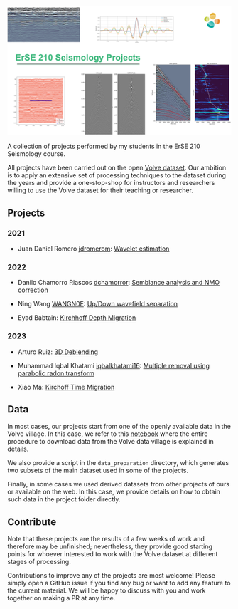 ![Seismology](https://github.com/DIG-Kaust/Seismology-Projects/blob/main/logo.png)

A collection of projects performed by my students in the ErSE 210 Seismology course. 

All projects have been carried out on the open [Volve dataset](https://www.equinor.com/energy/volve-data-sharing). Our ambition is to apply an extensive set of processing techniques to the dataset during the years and provide a one-stop-shop for instructors and researchers willing to use the Volve dataset for their teaching or researcher.


## Projects

### 2021

- Juan Daniel Romero [jdromerom](https://github.com/jdromerom): [Wavelet estimation](jromero_waveletestimation)

### 2022

- Danilo Chamorro Riascos [dchamorror](https://github.com/dchamorror): [Semblance analysis and NMO correction](dchamorro_nmo)

- Ning Wang [WANGN0E](https://github.com/WANGN0E): [Up/Down wavefield separation](nwang_wavsep)

- Eyad Babtain: [Kirchhoff Depth Migration](ebabtain_kirchhoff)


### 2023

- Arturo Ruiz: [3D Deblending](aruiz_3ddebl)

- Muhammad Iqbal Khatami [iqbalkhatami16](https://github.com/iqbalkhatami16): [Multiple removal using parabolic radon transform](ikhatami_radondem)
 
- Xiao Ma: [Kirchoff Time Migration](xma_kirchoofftime)


 
## Data

In most cases, our projects start from one of the openly available data in the Volve village. In this case, we refer to this [notebook](https://github.com/PyLops/pylops_notebooks/blob/master/developement/SeismicInversion-Volve.ipynb) where the entire procedure to download data from the Volve data village is explained in details.

We also provide a script in the `data_preparation` directory, which generates two subsets of the main dataset used in some of the projects.

Finally, in some cases we used derived datasets from other projects of ours or available on the web. In this case, we provide details on how to obtain such data in the project folder directly.


## Contribute

Note that these projects are the results of a few weeks of work and therefore may be unfinished; nevertheless, they provide good starting points for whoever interested to work with the Volve dataset at different stages of processing.

Contributions to improve any of the projects are most welcome! Please simply open a GitHub issue if you find any bug or want to add any feature to the current material. We will be happy to discuss with you and work together on making a PR at any time.